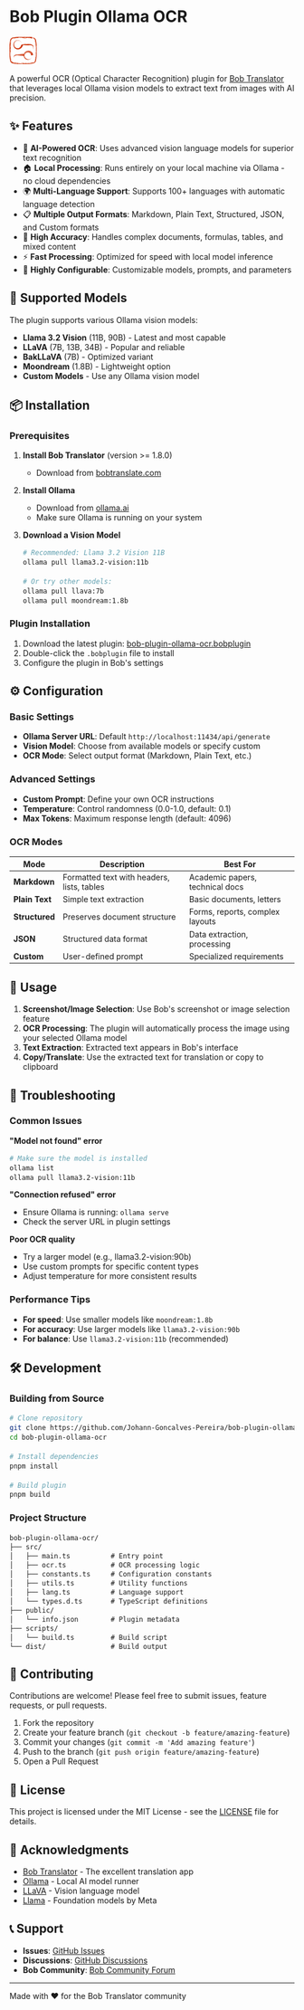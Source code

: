 # Bob Plugin Ollama OCR

![Bob Logo](/public/icon.svg)

A powerful OCR (Optical Character Recognition) plugin for [Bob Translator](https://bobtranslate.com/) that leverages local Ollama vision models to extract text from images with AI precision.

## ✨ Features

- 🤖 **AI-Powered OCR**: Uses advanced vision language models for superior text recognition
- 🏠 **Local Processing**: Runs entirely on your local machine via Ollama - no cloud dependencies
- 🌍 **Multi-Language Support**: Supports 100+ languages with automatic language detection
- 📋 **Multiple Output Formats**: Markdown, Plain Text, Structured, JSON, and Custom formats
- 🎯 **High Accuracy**: Handles complex documents, formulas, tables, and mixed content
- ⚡ **Fast Processing**: Optimized for speed with local model inference
- 🔧 **Highly Configurable**: Customizable models, prompts, and parameters

## 🚀 Supported Models

The plugin supports various Ollama vision models:

- **Llama 3.2 Vision** (11B, 90B) - Latest and most capable
- **LLaVA** (7B, 13B, 34B) - Popular and reliable
- **BakLLaVA** (7B) - Optimized variant
- **Moondream** (1.8B) - Lightweight option
- **Custom Models** - Use any Ollama vision model

## 📦 Installation

### Prerequisites

1. **Install Bob Translator** (version >= 1.8.0)
   - Download from [bobtranslate.com](https://bobtranslate.com/)

2. **Install Ollama**
   - Download from [ollama.ai](https://ollama.ai/)
   - Make sure Ollama is running on your system

3. **Download a Vision Model**

   ```bash
   # Recommended: Llama 3.2 Vision 11B
   ollama pull llama3.2-vision:11b

   # Or try other models:
   ollama pull llava:7b
   ollama pull moondream:1.8b
   ```

### Plugin Installation

1. Download the latest plugin: [bob-plugin-ollama-ocr.bobplugin](https://github.com/Johann-Goncalves-Pereira/bob-plugin-ollama-ocr/releases/latest)
2. Double-click the `.bobplugin` file to install
3. Configure the plugin in Bob's settings

## ⚙️ Configuration

### Basic Settings

- **Ollama Server URL**: Default `http://localhost:11434/api/generate`
- **Vision Model**: Choose from available models or specify custom
- **OCR Mode**: Select output format (Markdown, Plain Text, etc.)

### Advanced Settings

- **Custom Prompt**: Define your own OCR instructions
- **Temperature**: Control randomness (0.0-1.0, default: 0.1)
- **Max Tokens**: Maximum response length (default: 4096)

### OCR Modes

| Mode           | Description                                | Best For                        |
| -------------- | ------------------------------------------ | ------------------------------- |
| **Markdown**   | Formatted text with headers, lists, tables | Academic papers, technical docs |
| **Plain Text** | Simple text extraction                     | Basic documents, letters        |
| **Structured** | Preserves document structure               | Forms, reports, complex layouts |
| **JSON**       | Structured data format                     | Data extraction, processing     |
| **Custom**     | User-defined prompt                        | Specialized requirements        |

## 🎯 Usage

1. **Screenshot/Image Selection**: Use Bob's screenshot or image selection feature
2. **OCR Processing**: The plugin will automatically process the image using your selected Ollama model
3. **Text Extraction**: Extracted text appears in Bob's interface
4. **Copy/Translate**: Use the extracted text for translation or copy to clipboard

## 🔧 Troubleshooting

### Common Issues

**"Model not found" error**

```bash
# Make sure the model is installed
ollama list
ollama pull llama3.2-vision:11b
```

**"Connection refused" error**

- Ensure Ollama is running: `ollama serve`
- Check the server URL in plugin settings

**Poor OCR quality**

- Try a larger model (e.g., llama3.2-vision:90b)
- Use custom prompts for specific content types
- Adjust temperature for more consistent results

### Performance Tips

- **For speed**: Use smaller models like `moondream:1.8b`
- **For accuracy**: Use larger models like `llama3.2-vision:90b`
- **For balance**: Use `llama3.2-vision:11b` (recommended)

## 🛠️ Development

### Building from Source

```bash
# Clone repository
git clone https://github.com/Johann-Goncalves-Pereira/bob-plugin-ollama-ocr.git
cd bob-plugin-ollama-ocr

# Install dependencies
pnpm install

# Build plugin
pnpm build
```

### Project Structure

```
bob-plugin-ollama-ocr/
├── src/
│   ├── main.ts          # Entry point
│   ├── ocr.ts           # OCR processing logic
│   ├── constants.ts     # Configuration constants
│   ├── utils.ts         # Utility functions
│   ├── lang.ts          # Language support
│   └── types.d.ts       # TypeScript definitions
├── public/
│   └── info.json        # Plugin metadata
├── scripts/
│   └── build.ts         # Build script
└── dist/                # Build output
```

## 🤝 Contributing

Contributions are welcome! Please feel free to submit issues, feature requests, or pull requests.

1. Fork the repository
2. Create your feature branch (`git checkout -b feature/amazing-feature`)
3. Commit your changes (`git commit -m 'Add amazing feature'`)
4. Push to the branch (`git push origin feature/amazing-feature`)
5. Open a Pull Request

## 📄 License

This project is licensed under the MIT License - see the [LICENSE](LICENSE) file for details.

## 🙏 Acknowledgments

- [Bob Translator](https://bobtranslate.com/) - The excellent translation app
- [Ollama](https://ollama.ai/) - Local AI model runner
- [LLaVA](https://llava-vl.github.io/) - Vision language model
- [Llama](https://ai.meta.com/llama/) - Foundation models by Meta

## 📞 Support

- **Issues**: [GitHub Issues](https://github.com/Johann-Goncalves-Pereira/bob-plugin-ollama-ocr/issues)
- **Discussions**: [GitHub Discussions](https://github.com/Johann-Goncalves-Pereira/bob-plugin-ollama-ocr/discussions)
- **Bob Community**: [Bob Community Forum](https://github.com/ripperhe/Bob/discussions)

---

Made with ❤️ for the Bob Translator community
